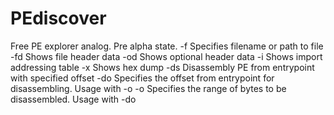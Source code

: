 # PEdiscover
Free PE explorer analog. Pre alpha state.
-f Specifies filename or path to file
-fd Shows file header data
-od Shows optional header data
-i Shows import addressing table
-x Shows hex dump
-ds Disassembly PE from entrypoint with specified offset
-do Specifies the offset from entrypoint for disassembling. Usage with -o
-o Specifies the range of bytes to be disassembled. Usage with -do
